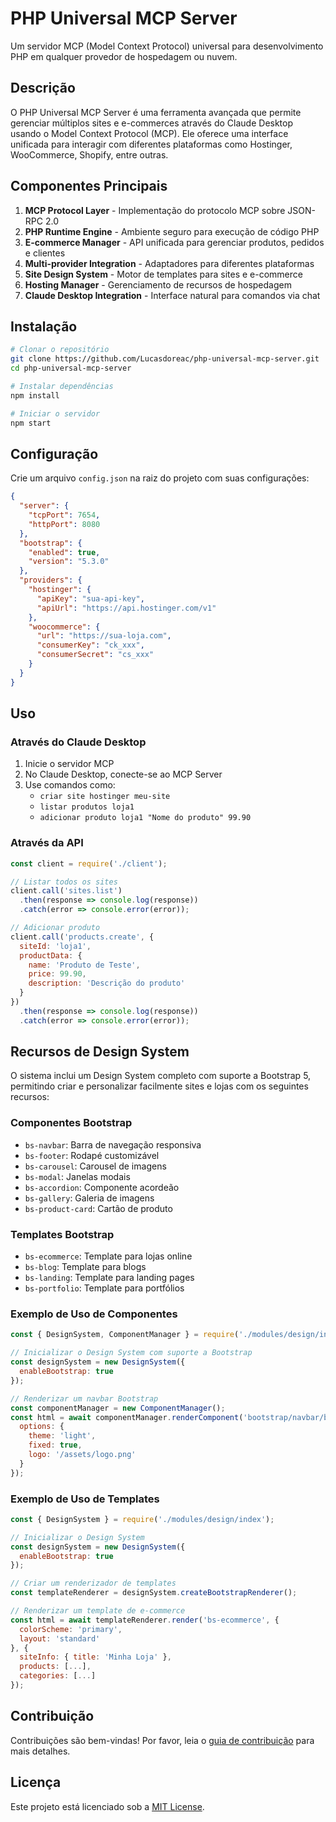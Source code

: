 # PHP Universal MCP Server

Um servidor MCP (Model Context Protocol) universal para desenvolvimento PHP em qualquer provedor de hospedagem ou nuvem.

## Descrição

O PHP Universal MCP Server é uma ferramenta avançada que permite gerenciar múltiplos sites e e-commerces através do Claude Desktop usando o Model Context Protocol (MCP). Ele oferece uma interface unificada para interagir com diferentes plataformas como Hostinger, WooCommerce, Shopify, entre outras.

## Componentes Principais

1. **MCP Protocol Layer** - Implementação do protocolo MCP sobre JSON-RPC 2.0
2. **PHP Runtime Engine** - Ambiente seguro para execução de código PHP
3. **E-commerce Manager** - API unificada para gerenciar produtos, pedidos e clientes
4. **Multi-provider Integration** - Adaptadores para diferentes plataformas
5. **Site Design System** - Motor de templates para sites e e-commerce
6. **Hosting Manager** - Gerenciamento de recursos de hospedagem
7. **Claude Desktop Integration** - Interface natural para comandos via chat

## Instalação

```bash
# Clonar o repositório
git clone https://github.com/Lucasdoreac/php-universal-mcp-server.git
cd php-universal-mcp-server

# Instalar dependências
npm install

# Iniciar o servidor
npm start
```

## Configuração

Crie um arquivo `config.json` na raiz do projeto com suas configurações:

```json
{
  "server": {
    "tcpPort": 7654,
    "httpPort": 8080
  },
  "bootstrap": {
    "enabled": true,
    "version": "5.3.0"
  },
  "providers": {
    "hostinger": {
      "apiKey": "sua-api-key",
      "apiUrl": "https://api.hostinger.com/v1"
    },
    "woocommerce": {
      "url": "https://sua-loja.com",
      "consumerKey": "ck_xxx",
      "consumerSecret": "cs_xxx"
    }
  }
}
```

## Uso

### Através do Claude Desktop

1. Inicie o servidor MCP
2. No Claude Desktop, conecte-se ao MCP Server
3. Use comandos como:
   - `criar site hostinger meu-site`
   - `listar produtos loja1`
   - `adicionar produto loja1 "Nome do produto" 99.90`

### Através da API

```javascript
const client = require('./client');

// Listar todos os sites
client.call('sites.list')
  .then(response => console.log(response))
  .catch(error => console.error(error));

// Adicionar produto
client.call('products.create', {
  siteId: 'loja1',
  productData: {
    name: 'Produto de Teste',
    price: 99.90,
    description: 'Descrição do produto'
  }
})
  .then(response => console.log(response))
  .catch(error => console.error(error));
```

## Recursos de Design System

O sistema inclui um Design System completo com suporte a Bootstrap 5, permitindo criar e personalizar facilmente sites e lojas com os seguintes recursos:

### Componentes Bootstrap

- `bs-navbar`: Barra de navegação responsiva
- `bs-footer`: Rodapé customizável
- `bs-carousel`: Carousel de imagens
- `bs-modal`: Janelas modais
- `bs-accordion`: Componente acordeão
- `bs-gallery`: Galeria de imagens
- `bs-product-card`: Cartão de produto

### Templates Bootstrap

- `bs-ecommerce`: Template para lojas online
- `bs-blog`: Template para blogs
- `bs-landing`: Template para landing pages
- `bs-portfolio`: Template para portfólios

### Exemplo de Uso de Componentes

```javascript
const { DesignSystem, ComponentManager } = require('./modules/design/index');

// Inicializar o Design System com suporte a Bootstrap
const designSystem = new DesignSystem({
  enableBootstrap: true
});

// Renderizar um navbar Bootstrap
const componentManager = new ComponentManager();
const html = await componentManager.renderComponent('bootstrap/navbar/bs-navbar', {
  options: {
    theme: 'light',
    fixed: true,
    logo: '/assets/logo.png'
  }
});
```

### Exemplo de Uso de Templates

```javascript
const { DesignSystem } = require('./modules/design/index');

// Inicializar o Design System
const designSystem = new DesignSystem({
  enableBootstrap: true
});

// Criar um renderizador de templates
const templateRenderer = designSystem.createBootstrapRenderer();

// Renderizar um template de e-commerce
const html = await templateRenderer.render('bs-ecommerce', {
  colorScheme: 'primary',
  layout: 'standard'
}, {
  siteInfo: { title: 'Minha Loja' },
  products: [...],
  categories: [...]
});
```

## Contribuição

Contribuições são bem-vindas! Por favor, leia o [guia de contribuição](CONTRIBUTING.md) para mais detalhes.

## Licença

Este projeto está licenciado sob a [MIT License](LICENSE).